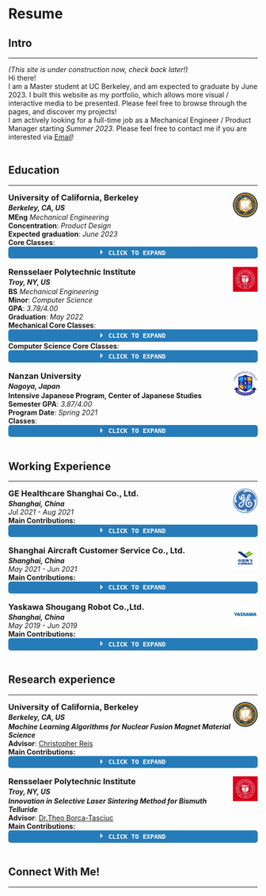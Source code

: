 <style>
ul {margin:0 0 0px;}
p {margin:0 0 0px;}
code {
    padding: 3px;
    font-size: 12px;
    background-color: #eee;
    border-radius: 4px;}
</style>
<style>
.wrap-collabsible {
  margin-bottom: 1rem 0;
}

input[type='checkbox'] {
  display: none;
}

.lbl-toggle {
  display: block;

  font-weight: bold;
  font-family: monospace;
  font-size: 0.8rem;
  text-transform: uppercase;
  text-align: center;

  padding: 0.3rem;

  background: #267CB9;
  color: #fff;

  cursor: pointer;

  border-radius: 5px;
  transition: all 0.25s ease-out;

}

.lbl-toggle:hover {
  color: #ccc;
}

.lbl-toggle::before {
  content: ' ';
  display: inline-block;

  border-top: 5px solid transparent;
  border-bottom: 5px solid transparent;
  border-left: 5px solid currentColor;
  vertical-align: middle;
  margin-right: .7rem;
  transform: translateY(-2px);

  transition: transform .2s ease-out;
}

.toggle:checked + .lbl-toggle::before {
  transform: rotate(90deg) translateX(-3px);
}

.collapsible-content {
  max-height: 0px;
  overflow: hidden;
  transition: max-height .25s ease-in-out;
}

.toggle:checked + .lbl-toggle + .collapsible-content {
  max-height: 100vh;
}


.collapsible-content .content-inner {
  background: #fff;
  border-bottom: #fff;
  border-bottom-left-radius: 7px;
  border-bottom-right-radius: 7px;
  padding: 0.5rem 0rem;
}
</style>

# Resume
<!-- ### You can also [download as PDF](/files/Resume.pdf)! -->
## Intro
---
*(This site is under construction now, check back later!)*\
Hi there!\
I am a Master student at UC Berkeley, and am expected to graduate by June 2023.
I built this website as my portfolio, which allows more visual / interactive media to be presented. Please feel free to browse through the pages, and discover my projects!\
I am actively looking for a full-time job as a Mechanical Engineer / Product Manager starting *Summer 2023*.
Please feel free to contact me if you are interested via <a href="mailto:yuxinhu@berkeley.edu">Email</a>!

<br>

## Education
---
<a href="https://www.berkeley.edu"><img align="right" src="/pics/berkeley.jfif" width="50" height="50" style="vertical-align: text-bottom;"></a>
<h3 style="margin: 0 0 2px;">University of California, Berkeley</h3>
<p style="margin: 0 0 2px;"><em><strong>Berkeley, CA, US </strong></em></p>

**MEng** *Mechanical Engineering*\
**Concentration**: *Product Design*\
**Expected graduation**: *June 2023*\
**Core Classes**:
<div class="wrap-collabsible">
  <input id="collapsible1" class="toggle" type="checkbox">
  <label for="collapsible1" class="lbl-toggle">Click to Expand</label>
  <div class="collapsible-content">
    <div class="content-inner">
      <ul>
        <li>Food Science</li>
        <li>Machine Learning (Python w/ TensorFlow)</li>
        <li>Product Developement (Tentative)</li>
        <li>Vehicle Dynamics & Control (Tentative)</li>
        <li>Design of Microprocessor (Tentative)</li>
      </ul>
    </div>
  </div>
</div>

<br>

<a href="https://www.rpi.edu"><img align="right" src="/pics/rpi.jfif" width="50" height="50"></a>
<h3 style="margin: 0 0 2px;">Rensselaer Polytechnic Institute</h3>
<p style="margin: 0 0 2px;"><em><strong>Troy, NY, US </strong></em></p>
<!-- ### Rensselaer Polytechnic Institute-->

**BS** *Mechanical Engineering*\
**Minor**:  *Computer Science*\
**GPA**: *3.78/4.00*\
**Graduation**: *May 2022*\
**Mechanical Core Classes**:
  <div class="wrap-collabsible">
    <input id="collapsible2" class="toggle" type="checkbox">
    <label for="collapsible2" class="lbl-toggle">Click to Expand</label>
    <div class="collapsible-content">
      <div class="content-inner">
        <ul>
          <li>Engineering Graphics & CAD</li>
          <li>Engineering Analysis (Static Structure Analysis)</li>
          <li><a href="https://www.yuxinhu.ga/project5.html"><p style="color: blue; margin-bottom:0px">Engineering Design</p></a></li>
          <li>Fluid Mechanics</li>
          <li>Thermal Dynamics</li>
          <li>Elements of Mechanical Design</li>
          <li>Modeling and Control of Dynamic System (PID control)</li>
          <li>Electronic Instrumentation</li>
          <li>Intro to Finite Elements</li>
          <li><a href="https://www.yuxinhu.ga/project3.html"><p style="color: blue; margin-bottom:0px">Robotics</p></a></li>
          <li><a href="https://www.yuxinhu.ga/project1.html"><p style="color: blue; margin-bottom:0px">Inventor Studio II</p></a></li>
          <li>Mechanical System Lab</li>
          <li>Thermal & Fluid Lab</li>
          <li>Control System Lab</li>
        </ul>
      </div>
    </div>
  </div>

**Computer Science Core Classes**:
<div class="wrap-collabsible">
  <input id="collapsible3" class="toggle" type="checkbox">
  <label for="collapsible3" class="lbl-toggle">Click to Expand</label>
  <div class="collapsible-content">
    <div class="content-inner">
      <ul>
        <li>Computer Science I (Python)</li>
        <li>Data Structures (C++)</li>
        <li>Foundation of Computer Science (Discrete Math)</li>
        <li>Numerical Methods and Programming (Python w/ Numpy)</li>
        <li><a href="https://www.yuxinhu.ga/project7.html"><p style="color: blue; margin-bottom:0px">Game Programming (Unity w/ C#)</p></a></li>
        <li><a href="https://www.yuxinhu.ga/project8.html"><p style="color: blue; margin-bottom:0px">Computer Organization (C, MIPS)</p></a></li>
        <li>Intro to Algorithms</li>
        <li>Computer Vision (Python w/ OpenCV2 & PyTorch)</li>
        <li><a href="https://www.yuxinhu.ga/project4.html"><p style="color: blue; margin-bottom:0px">Robotics (Matlab, Raspberry Pi, ROS, Python w/ OpenCV2)</p></a></li>
      </ul>
    </div>
  </div>
</div>


<br>

<a href="https://www.nanzan-u.ac.jp/English/"><img align="right" src="/pics/nanzan.png" width="50" height="50"></a>
<h3 style="margin: 0 0 2px;">Nanzan University</h3>
<p style="margin: 0 0 2px;"><em><strong>Nagoya, Japan </strong></em></p>
<!-- Nanzan University-->

**Intensive Japanese Program, Center of Japanese Studies**\
**Semester GPA**: *3.87/4.00* \
**Program Date**: *Spring 2021*\
**Classes**:
<div class="wrap-collabsible">
  <input id="collapsible4" class="toggle" type="checkbox">
  <label for="collapsible4" class="lbl-toggle">Click to Expand</label>
  <div class="collapsible-content">
    <div class="content-inner">
      <ul>
        <li>Japanese I</li>
        <li>Japanese Popular Culture</li>
        <li>Topics in Japanese Linguistics</li>
        <li>Writing for Communication</li>
      </ul>
    </div>
  </div>
</div>

<br>

## Working Experience
---

<a href="https://www.gehealthcare.com/"><img align="right" src="/pics/ge.jfif" width="50" height="50"></a>
<h3 style="margin: 0 0 2px;">GE Healthcare Shanghai Co., Ltd.</h3>
<!-- GE Healthcare Shanghai Co., Ltd.-->

***Shanghai, China***\
*Jul 2021 - Aug 2021*\
**Main Contributions:**
<div class="wrap-collabsible">
  <input id="collapsible5" class="toggle" type="checkbox">
  <label for="collapsible5" class="lbl-toggle">Click to Expand</label>
  <div class="collapsible-content">
    <div class="content-inner">
    <ul>
      <li><strong><em>Production Line Improvement</em></strong>
        <ul>
          <li>Implemented automatic configuration setting on packaging machinery for different material flow and bottle specifications</li>
          <li>Set up automatic shutdown in case unsolvable error occurs by Industrial PLC programming</li>
          <li>Drew the Line C electrical wiring diagram to help maintenance personnel locate errors more rapidly and accurately</li>
          <li>Developed a power usage monitoring system including system hardware and software design, assembly, and onsite testing that helps eliminate the risks of massive scrapping due to contingent system malfunctioning</li>
        </ul>
      </li>
      <li><strong><em>Information System Development</em></strong>
        <ul>
          <li>Designed a Python scraper that can automatically capture the data from the company’s production system, output it to the management system, and realize visualization through data cleaning and interpretation</li>
          <li>Participated in the bidding of three suppliers and evaluated their qualification through field visits</li>
        </ul>
      </li>
      <li><strong><em>Evaluation of Suppliers’ Schemes</em></strong>
        <ul>
          <li>Analyzed the user requirement specification and investigated the efficiency of the existing production line</li>
          <li>Participated in the bidding of three suppliers and evaluated their qualification through field visits</li>
          <li>Analyzed quantitatively the transformation schemes of Line D provided by three suppliers, and gave feedback from the perspectives of quotation, materials, design rationality, benefit, flexibility, and expected cost cut down, etc.</li>
        </ul>
      </li>
    </ul>
    </div>
  </div>
</div>

<br>

<a href="http://sc.comac.cc/"><img align="right" src="/pics/comac.jfif" width="50" height="50"></a>
<h3 style="margin: 0 0 2px;">Shanghai Aircraft Customer Service Co., Ltd.</h3>
<!-- Shanghai Aircraft Customer Service Co., Ltd.-->

***Shanghai, China***\
*May 2021 - Jun 2021*\
**Main Contributions:**
<div class="wrap-collabsible">
  <input id="collapsible6" class="toggle" type="checkbox">
  <label for="collapsible6" class="lbl-toggle">Click to Expand</label>
  <div class="collapsible-content">
    <div class="content-inner">
    <ul>
      <li>Supported designing and developing the thru flight check and maintenance IoT devices; Collected the aircraft damage samples and images for the future research with machine learning models</li>
      <li>Developed independently a useful tool with Python that helps estimate the flight cost of various aircrafts, with features such as cost comparison among different aircrafts, load planning and visualization</li>
      <li>Assisted in the establishment of the IoT device lab and Cloud computing center, and proposed an equipment list based on the R&amp;D strategy of the company</li>
    </ul>
    </div>
  </div>
</div>

<br>

<a href="https://www.ysr-motoman.cn/en/"><img align="right" src="/pics/yaskawa.jfif" width="50" height="50"></a>
<h3 style="margin: 0 0 2px;">Yaskawa Shougang Robot Co.,Ltd.</h3>
<!-- Yaskawa Shougang Robot Co.,Ltd.-->

***Shanghai, China***\
*May 2019 - Jun 2019*\
**Main Contributions:**
<div class="wrap-collabsible">
  <input id="collapsible7" class="toggle" type="checkbox">
  <label for="collapsible7" class="lbl-toggle">Click to Expand</label>
  <div class="collapsible-content">
    <div class="content-inner">
    <ul>
      <li>Learned the hardware and software mechanism of industrial robot arms control, including PLC, robot teaching, etc</li>
      <li>Supported professional engineers to build an automobile chassis welding assembly line, using Yaskawa robot arms</li>
    </ul>
    </div>
  </div>
</div>


<br>

## Research experience
---
<a href="https://www.berkeley.edu"><img align="right" src="/pics/berkeley.jfif" width="50" height="50" style="vertical-align: text-bottom;"></a>
<h3 style="margin: 0 0 2px;">University of California, Berkeley</h3>
<p style="margin: 0 0 2px;"><em><strong>Berkeley, CA, US </strong></em></p>

***Machine Learning Algorithms for Nuclear Fusion Magnet Material Science***\
**Advisor**: [Christopher Reis](https://www.linkedin.com/in/christopher-reis007/)\
**Main Contributions:**
<div class="wrap-collabsible">
  <input id="collapsible8" class="toggle" type="checkbox">
  <label for="collapsible8" class="lbl-toggle">Click to Expand</label>
  <div class="collapsible-content">
    <div class="content-inner">
    <ul>
      <li>In Progress</li>
    </ul>
    </div>
  </div>
</div>

<br>

<a href="https://www.rpi.edu"><img align="right" src="/pics/rpi.jfif" width="50" height="50"></a>
<h3 style="margin: 0 0 2px;">Rensselaer Polytechnic Institute</h3>
<p style="margin: 0 0 2px;"><em><strong>Troy, NY, US </strong></em></p>

***Innovation in Selective Laser Sintering Method for Bismuth Telluride***\
**Advisor**: [Dr.Theo Borca-Tasciuc](https://mane.rpi.edu/people/faculty/theodorian-borca-tasciuc)\
**Main Contributions:**
<div class="wrap-collabsible">
  <input id="collapsible9" class="toggle" type="checkbox">
  <label for="collapsible9" class="lbl-toggle">Click to Expand</label>
  <div class="collapsible-content">
    <div class="content-inner">
    <ul>
      <li>Examined and analyzed laser-sintering-prepared Bi2Te3 samples’ mechanical and electrical properties</li>
      <li>Engineered a new device layout that could significantly optimize the printing quality and enhance the electrical properties</li>
      <li>Conceptualized the future potential in 3D printing semi-conductor devices</li>
    </ul>
    </div>
  </div>
</div>

<br>

## Connect With Me!
---
<div class="badge-base LI-profile-badge" data-locale="en_US" data-size="medium" data-theme="light" data-type="VERTICAL" data-vanity="yuxin-hu-rpi" data-version="v1" align="middle">
  <a class="badge-base__link LI-simple-link" href="https://www.linkedin.com/in/yuxin-hu-rpi?trk=profile-badge"></a>
</div>
